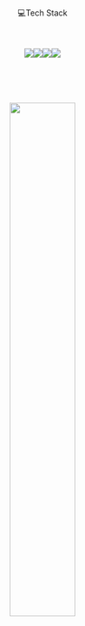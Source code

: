 

<div align=center> 
  
  
💻Tech Stack
<br><br><br>

  <img src="https://img.shields.io/badge/Javascript-F7DF1E?style=flat&logo=javascript&logoColor=black"/><img src="https://img.shields.io/badge/React-61DAFB?style=flat&logo=React&logoColor=black"/><img src="https://img.shields.io/badge/Typescript-3178C6?style=flat&logo=Typescript&logoColor=white"/><img src="https://img.shields.io/badge/JQuery-000000?style=flat&logo=JQuery.js&logoColor=white"/> 
<!--  <img src="https://img.shields.io/badge/MySQL-4479A1?style=flat&logo=mysql&logoColor=white"/>  -->


<br><br><br>

<!-- devpla's profile -->
 
<a href="https://github.com/anuraghazra/github-readme-stats">
  <img src="https://github-readme-stats.vercel.app/api?username=kwonyongjun1&show_icons=true&theme=material-palenight&hide_border=true&bg_color=20232a&icon_color=E3E3E3A8&text_color=fff&title_color=918FE0&count_private=true" width=48% />
</a>



</div>

